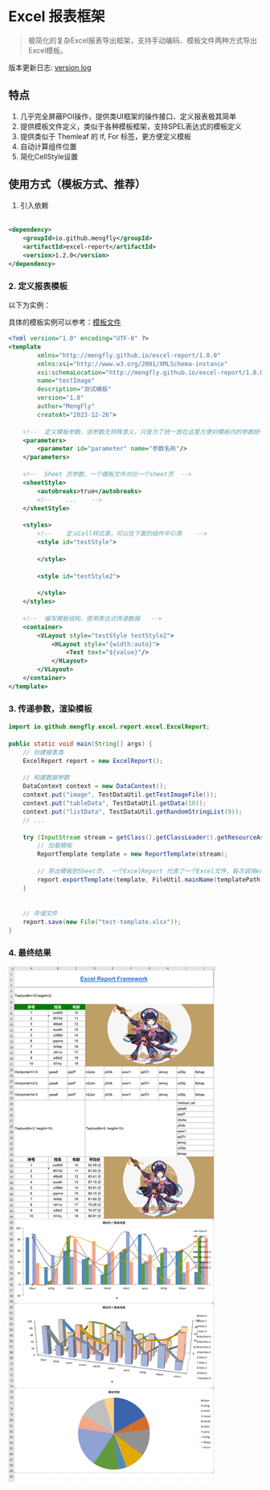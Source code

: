 # Excel 报表框架

> 极简化的复杂Excel报表导出框架，支持手动编码、模板文件两种方式导出Excel模板。

版本更新日志: [version log](VERSION.md)

## 特点

1. 几乎完全屏蔽POI操作，提供类UI框架的操作接口、定义报表极其简单
2. 提供模板文件定义，类似于各种模板框架，支持SPEL表达式的模板定义
3. 提供类似于 Themleaf 的 If, For 标签，更方便定义模板
4. 自动计算组件位置
5. 简化CellStyle设置

## 使用方式（模板方式、推荐）

1. 引入依赖

```xml

<dependency>
    <groupId>io.github.mengfly</groupId>
    <artifactId>excel-report</artifactId>
    <version>1.2.0</version>
</dependency>
```

### 2. 定义报表模板

以下为实例：

具体的模板实例可以参考：[模板文件](src/test/resources/TestTemplate.xml)

```xml
<?xml version="1.0" encoding="UTF-8" ?>
<template
        xmlns="http://mengfly.github.io/excel-report/1.0.0"
        xmlns:xsi="http://www.w3.org/2001/XMLSchema-instance"
        xsi:schemaLocation="http://mengfly.github.io/excel-report/1.0.0 https://mengfly.github.io/xsd/excel-report-1.0.0.xsd"
        name="testImage"
        description="测试模板"
        version="1.0"
        author="MengFly"
        createAt="2023-12-26">

    <!--  定义模板参数，该参数无特殊意义，只是为了统一放在这里方便对模板内的参数统一展示，方便了解模板参数数据  -->
    <parameters>
        <parameter id="parameter" name="参数名称"/>
    </parameters>

    <!--  Sheet 页参数，一个模板文件对应一个sheet页  -->
    <sheetStyle>
        <autobreaks>true</autobreaks>
        <!--    ...    -->
    </sheetStyle>

    <styles>
        <!--    定义Cell样式表，可以在下面的组件中引用    -->
        <style id="testStyle">

        </style>

        <style id="testStyle2">

        </style>
    </styles>

    <!--  编写模板结构，使用表达式传递数据   -->
    <container>
        <VLayout style="testStyle testStyle2">
            <HLayout style="{width:auto}">
                <Text text="${value}"/>
            </HLayout>
        </VLayout>
    </container>
</template>
```

### 3. 传递参数，渲染模板

```java
import io.github.mengfly.excel.report.excel.ExcelReport;

public static void main(String[] args) {
    // 创建报表类
    ExcelReport report = new ExcelReport();

    // 构建数据参数
    DataContext context = new DataContext();
    context.put("image", TestDataUtil.getTestImageFile());
    context.put("tableData", TestDataUtil.getData(10));
    context.put("listData", TestDataUtil.getRandomStringList(9));
    // ...

    try (InputStream stream = getClass().getClassLoader().getResourceAsStream("TestTemplate.xml")) {
        // 加载模板
        ReportTemplate template = new ReportTemplate(stream);

        // 导出模板到Sheet页， 一个ExcelReport 代表了一个Excel文件，每次调用export就是在向里面添加一个Sheet页
        report.exportTemplate(template, FileUtil.mainName(templatePath), context);
    }


    // 存储文件
    report.save(new File("test-template.xlsx"));
}

```

### 4. 最终结果
![导出图片结果](img/export.png)